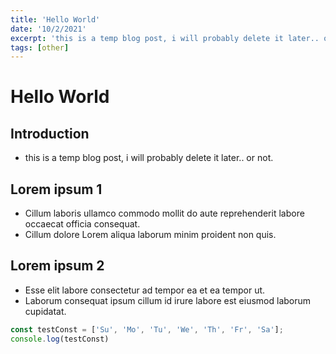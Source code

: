 ```yaml
---
title: 'Hello World'
date: '10/2/2021'
excerpt: 'this is a temp blog post, i will probably delete it later.. or not.'
tags: [other]
---
```


# Hello World
## Introduction
+ this is a temp blog post, i will probably delete it later.. or not.
## Lorem ipsum 1
+ Cillum laboris ullamco commodo mollit do aute reprehenderit labore occaecat officia consequat.
+ Cillum dolore Lorem aliqua laborum minim proident non quis.
## Lorem ipsum 2
+ Esse elit labore consectetur ad tempor ea et ea tempor ut.
+ Laborum consequat ipsum cillum id irure labore est eiusmod laborum cupidatat.

```js
const testConst = ['Su', 'Mo', 'Tu', 'We', 'Th', 'Fr', 'Sa'];
console.log(testConst)

```